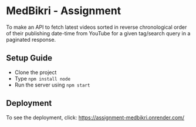 # MedBikri - Assignment
To make an API to fetch latest videos sorted in reverse chronological order of their publishing date-time from YouTube for a given tag/search query in a paginated response.

## Setup Guide
- Clone the project
- Type `npm install node`
- Run the server using `npm start`

## Deployment
To see the deployment, click: https://assignment-medbikri.onrender.com/

